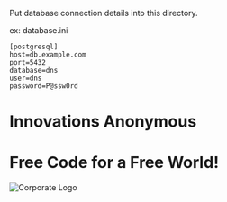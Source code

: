 Put database connection details into this directory.

ex: database.ini

```
[postgresql]
host=db.example.com
port=5432
database=dns
user=dns
password=P@ssw0rd
```

# Innovations Anonymous
Free Code for a Free World!
==========
![Corporate Logo](https://innovanon-inc.github.io/assets/images/logo.gif)

